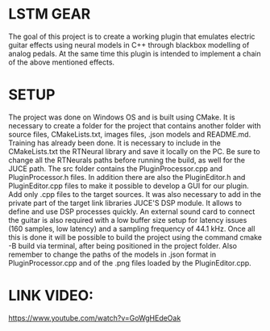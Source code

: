# LSTM GEAR
The goal of this project is to create a working plugin that emulates electric guitar effects using neural models in C++ through blackbox modelling of analog pedals. At the same time this plugin is intended to implement a chain of the above mentioned effects.

# SETUP
The project was done on Windows OS and is built using CMake. 
It is necessary to create a folder for the project that contains another folder with source files, CMakeLists.txt, images files, .json models and README.md.
Training has already been done.
It is necessary to include in the CMakeLists.txt the RTNeural library and save it locally on the PC. 
Be sure to change all the RTNeurals paths before running the build, as well for the JUCE path. 
The src folder contains the PluginProcessor.cpp and PluginProcessor.h files. In addition there are also the PluginEditor.h and PluginEditor.cpp files to make it possible to develop a GUI for our plugin. Add only .cpp files to the target sources.
It was also necessary to add in the private part of the target link libraries JUCE'S DSP module. It allows to define and use DSP processes quickly.
An external sound card to connect the guitar is also required with a low buffer size setup for latency issues (160 samples, low latency) and a sampling frequency of 44.1 kHz.
Once all this is done it will be possible to build the project using the command cmake -B build via terminal, after being positioned in the project folder.
Also remember to change the paths of the models in .json format in PluginProcessor.cpp and of the .png files loaded by the PluginEditor.cpp.

# LINK VIDEO:
https://www.youtube.com/watch?v=GoWgHEdeOak
